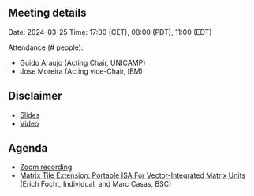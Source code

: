 ## Meeting details

Date: 2024-03-25
Time: 17:00 (CET), 08:00 (PDT), 11:00 (EDT)

Attendance (# people):

- Guido Araujo (Acting Chair, UNICAMP)
- Jose Moreira (Acting vice-Chair, IBM)

## Disclaimer

- [Slides](https://docs.google.com/presentation/d/1LNhpuNwU54TgwGfcl-Fgf4HUFxCxh0AztPaeqMuRQRw)
- [Video](https://drive.google.com/file/d/1NddUrkHPJukhUo8OeD7uvrWCqRaMt9zx/view)

## Agenda
- [Zoom recording]()
- [Matrix Tile Extension: Portable ISA For Vector-Integrated Matrix Units](https://github.com/riscv-admin/integrated-matrix-extension/blob/main/MTE_Portable_Intrinsics_IME_TG_20240311.pdf) (Erich Focht, Individual, and Marc Casas, BSC)
